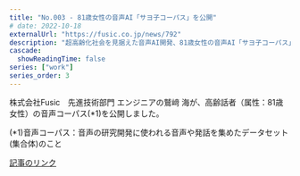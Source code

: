 ```yaml
---
title: "No.003 - 81歳女性の音声AI「サヨ子コーパス」を公開"
# date: 2022-10-18
externalUrl: "https://fusic.co.jp/news/792"
description: "超高齢化社会を見据えた音声AI開発、81歳女性の音声AI「サヨ子コーパス」を公開。"
cascade:
  showReadingTime: false
series: ["work"]
series_order: 3
---
```


株式会社Fusic　先進技術部門 エンジニアの鷲﨑 海が、高齢話者（属性：81歳女性）の音声コーパス(*1)を公開しました。 

(*1)音声コーパス：音声の研究開発に使われる音声や発話を集めたデータセット(集合体)のこと

[記事のリンク](https://fusic.co.jp/news/792)